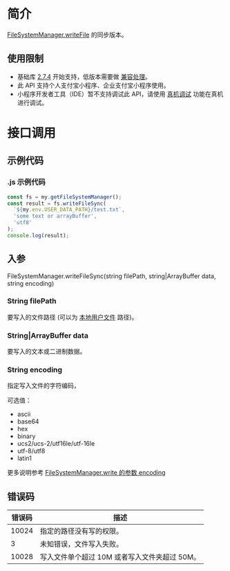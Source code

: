 # 简介

[FileSystemManager.writeFile](https://opendocs.alipay.com/mini/api/022b6s) 的同步版本。

## 使用限制

- 基础库 [2.7.4](https://opendocs.alipay.com/mini/framework/lib-upgrade-v2) 开始支持，低版本需要做 [兼容处理](https://docs.alipay.com/mini/framework/compatibility)。
- 此 API 支持个人支付宝小程序、企业支付宝小程序使用。
- 小程序开发者工具（IDE）暂不支持调试此 API，请使用 [真机调试](https://opendocs.alipay.com/mini/ide/remote-debug) 功能在真机进行调试。

# 接口调用

## 示例代码

### .js 示例代码

```javascript
const fs = my.getFileSystemManager();
const result = fs.writeFileSync(
  `${my.env.USER_DATA_PATH}/test.txt`,
  'some text or arrayBuffer',
  'utf8'
);
console.log(result);
```

## 入参
FileSystemManager.writeFileSync(string filePath, string|ArrayBuffer data, string encoding)
### String filePath

要写入的文件路径 (可以为 [本地用户文件](https://opendocs.alipay.com/mini/03dt4s#%E6%9C%AC%E5%9C%B0%E7%94%A8%E6%88%B7%E6%96%87%E4%BB%B6) 路径)。

### String|ArrayBuffer data

要写入的文本或二进制数据。

### String encoding

指定写入文件的字符编码，

可选值：<ul><li>ascii</li><li>base64</li><li>hex</li><li>binary</li><li>ucs2/ucs-2/utf16le/utf-16le</li><li>utf-8/utf8</li><li>latin1</li></ul>
更多说明参考 [FileSystemManager.write 的参数 encoding](https://opendocs.alipay.com/mini/api/022b6s#encoding)

## 错误码

| **错误码** | **描述**                                      |
| ---------- | --------------------------------------------- |
| 10024      | 指定的路径没有写的权限。                      |
| 3          | 未知错误，文件写入失败。                      |
| 10028      | 写入文件单个超过 10M 或者写入文件夹超过 50M。 |
